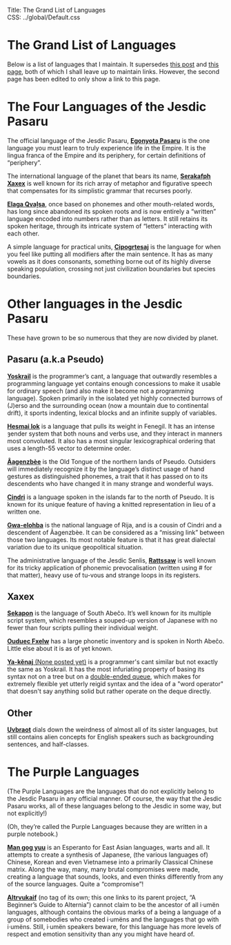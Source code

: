Title: The Grand List of Languages  
CSS: ../global/Default.css  

<h1 id="Title">The Grand List of Languages</h1>

Below is a list of languages that I maintain.
It supersedes [this post](http://isoraqathedh.tumblr.com/post/104459911185/blurbs-for-all-the-languages)
and [this page](http://isoraqathedh.tumblr.com/language-list),
both of which I shall leave up to maintain links.
However, the second page has been edited to only show a link to this page.

# The Four Languages of the Jesdic Pasaru
The official language of the Jesdic Pasaru,
[**Egonyota Pasaru**][PSD-EP] is the one language you must learn
to truly experience life in the Empire.
It is the lingua franca of the Empire and its periphery, for certain definitions of “periphery”.

The international language of the planet that bears its name,
[**Serakafph Xaxex**][XAX-SX] is well known
for its rich array of metaphor and figurative speech
that compensates for its simplistic grammar that recurses poorly.

[**Elaga Qvaḻsa**][QUX-EQ], once based on phonemes and other mouth-related words,
has long since abandoned its spoken roots
and is now entirely a “written” language encoded into numbers rather than as letters.
It still retains its spoken heritage,
through its intricate system of “letters” interacting with each other.

A simple language for practical units,
[**Cipogrtesaj**][CIR-Ct] is the language for when you feel like putting all modifiers after the main sentence.
It has as many vowels as it does consonants,
something borne out of its highly diverse speaking population,
crossing not just civilization boundaries but species boundaries.

[PSD-EP]: http://isoraqathedh.tumblr.com/tagged/Egonyota-Pasaru
[XAX-SX]: http://isoraqathedh.tumblr.com/tagged/Serakafph-Xaxex
[QUX-EQ]: http://isoraqathedh.tumblr.com/tagged/Yuk%C5%A9a%7Celaga-%C3%BCt%C3%A6k%7CQva%E1%B8%BBsa
[CIR-Ct]: http://isoraqathedh.tumblr.com/tagged/Cipogrtesaj

# Other languages in the Jesdic Pasaru
These have grown to be so numerous that they are now divided by planet.

## Pasaru (a.k.a Pseudo)
[**Yoskrail**][PSD-Yk] is the programmer’s cant,
a language that outwardly resembles a programming language
yet contains enough concessions to make it usable for ordinary speech
(and also make it become not a programming language).
Spoken primarily in the isolated yet highly connected burrows of (J)erso
and the surrounding ocean (now a mountain due to continental drift),
it sports indenting, lexical blocks and an infinite supply of variables.

[**Hesmai Iok**][PSD-HI] is a language that pulls its weight in Fenegil.
It has an intense ȝender system that both nouns and verbs use,
and they interact in manners most convoluted.
It also has a most singular lexicographical ordering
that uses a length-55 vector to determine order.

[**Âagenzbèe**][PSD-Ag] is the Old Tongue of the northern lands of Pseudo.
Outsiders will immediately recognize it
by the language’s distinct usage of hand gestures as distinguished phonemes,
a trait that it has passed on to its descendents
who have changed it in many strange and wonderful ways.

[**Cindri**][PSD-Cd] is a language spoken in the islands far to the north of Pseudo.
It is known for its unique feature of having a knitted representation in lieu of a written one.

[**Gwa-elohba**][PSD-GE] is the national language of Rija,
and is a cousin of Cindri and a descendent of Âagenzbèe.
It can be considered as a “missing link” between those two languages.
Its most notable feature is that it has great dialectal variation due to its unique geopolitical situation.

The administrative language of the Jesdic Senlis,
[**Rattssaw**][PSD-Rs] is well known
for its tricky application of phonemic prevocalisation
(written using # for that matter), heavy use of tu-vous and strange loops in its registers.

[PSD-Yk]: http://isoraqathedh.tumblr.com/tagged/Yoskrai
[PSD-HI]: http://isoraqathedh.tumblr.com/tagged/Hesmai-Iok
[PSD-Rs]: http://isoraqathedh.tumblr.com/tagged/Rattssaw
[PSD-Cd]: http://isoraqathedh.tumblr.com/tagged/Cindri
[PSD-Ag]: http://isoraqathedh.tumblr.com/tagged/%C3%82agenzb%C3%A8e
[PSD-GE]: http://isoraqathedh.tumblr.com/search/Gwa-elohba (Linking the tag doesn't work. Really, Tumblr!)

## Xaxex
[**Sekapon**][XAX-Sk] is the language of South Abeĉo.
It’s well known for its multiple script system,
which resembles a souped-up version of Japanese
with no fewer than four scripts pulling their individual weight.

[**Ouduec Fxelw**][XAX-OF] has a large phonetic inventory
and is spoken in North Abeĉo.
Little else about it is as of yet known.

[**Ya-kĕnaj** (None posted yet)][XAX-Ya] is a programmer's cant
similar but not exactly the same as Yoskrail.
It has the most infuriating property
of basing its syntax not on a tree but on a [double-ended queue][Deque],
which makes for extremely flexible yet utterly reigid syntax
and the idea of a "word operator" that doesn't say anything solid
but rather operate on the deque directly.

[XAX-Sk]: http://isoraqathedh.tumblr.com/tagged/Sekapon
[XAX-OF]: http://isoraqathedh.tumblr.com/tagged/Ouduec-Fxelw
[XAX-Ya]: http://isoraqathedh.tumblr.com/search/Ya-k%C4%95naj (Same problem with Gwa-elohba. It seems like hyphens are a sticking point)

[Deque]: https://en.wikipedia.org/wiki/Double-ended_queue

## Other
[**Uvbraot**][LEB-Ub] dials down the weirdness of almost all of its sister languages,
but still contains alien concepts for English speakers such as backgrounding sentences, and half-classes.

[LEB-Ub]: http://isoraqathedh.tumblr.com/tagged/Uvbraot

# The Purple Languages

(The Purple Languages are the languages
that do not explicitly belong to the Jesdic Pasaru in any official manner.
Of course, the way that the Jesdic Pasaru works,
all of these languages belong to the Jesdic in some way, but not explicitly!)

(Oh, they’re called the Purple Languages because they are written in a purple notebook.)

[**Man gog yuu**][PUR-MGY] is an Esperanto for East Asian languages, warts and all.
It attempts to create a synthesis of Japanese, (the various languages of) Chinese, Korean and even Vietnamese
into a primarily Classical Chinese matrix.
Along the way, many, many brutal compromises were made,
creating a language that sounds, looks, and even thinks differently from any of the source languages.
Quite a “compromise”!

[**Altrvukaif**][PUR-AKF] (no tag of its own; this one links to its parent project, “A Beginner’s Guide to Alternia”)
cannot claim to be the ancestor of all i·umën languages,
although contains the obvious marks of a being a language of a group of somebodies who created i·umëns
and the languages that go with i·umëns.
Still, i·umën speakers beware,
for this language has more levels of respect and emotion sensitivity than any you might have heard of.

[PUR-MGY]: http://isoraqathedh.tumblr.com/tagged/Man-gog-yuu
[PUR-AKF]: http://isoraqathedh.tumblr.com/tagged/ABGTA
